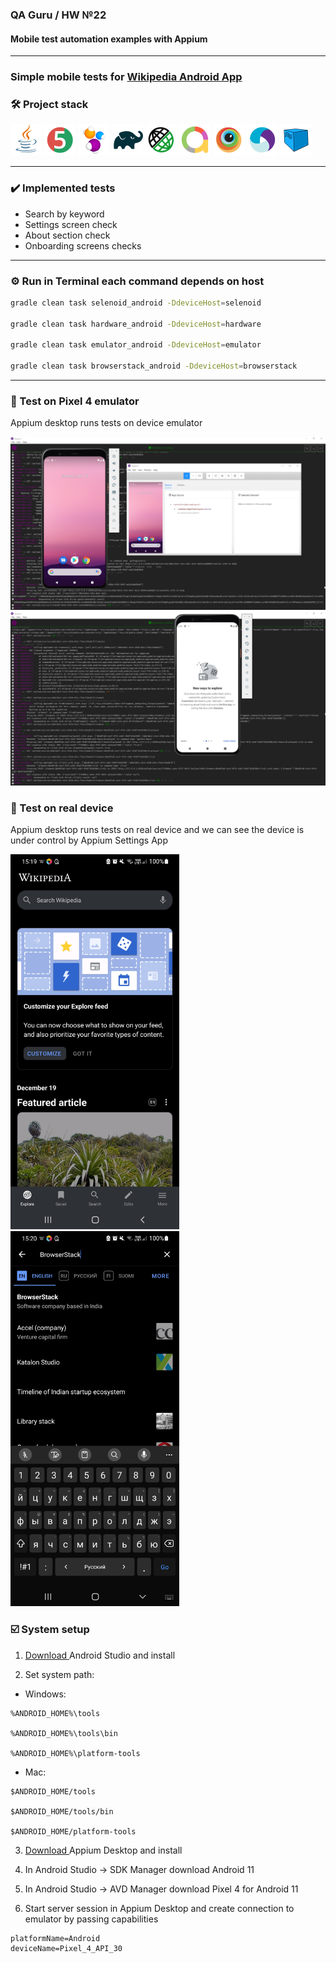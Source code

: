 ### QA Guru / HW №22
#### Mobile test automation examples with Appium
___

### Simple mobile tests for [Wikipedia Android App](https://www.wikipedia.org/)


### :hammer_and_wrench: Project stack

<code><img height="50" title="Java" src="https://github.com/Lena-Sazh/Lena-Sazh/blob/main/src/test/resources/logo/Java.svg"></code>
<code><img height="50" title="JUnit 5" src="https://github.com/Lena-Sazh/Lena-Sazh/blob/main/src/test/resources/logo/JUnit5.svg"></code>
<code><img height="50" title="JUnit 5" src="https://github.com/Lena-Sazh/Lena-Sazh/blob/main/src/test/resources/logo/Selenide.svg"></code>
<code><img height="50" title="Gradle" src="https://github.com/Lena-Sazh/Lena-Sazh/blob/main/src/test/resources/logo/Gradle.svg"></code>
<code><img height="50" title="Rest-Assured" src="https://github.com/Lena-Sazh/Lena-Sazh/blob/main/src/test/resources/logo/Rest-Assured.svg"></code>
<code><img height="50" title="Allure Report" src="https://github.com/Lena-Sazh/Lena-Sazh/blob/main/src/test/resources/logo/Allure_Report.svg"></code>
<code><img height="50" title="Rest-Assured" src="https://github.com/Lena-Sazh/Lena-Sazh/blob/main/src/test/resources/logo/Browserstack.svg"></code>
<code><img height="50" title="Allure Report" src="https://github.com/Lena-Sazh/Lena-Sazh/blob/main/src/test/resources/logo/Appium.svg"></code>
<code><img height="50" title="Allure Report" src="https://github.com/Lena-Sazh/Lena-Sazh/blob/main/src/test/resources/logo/Selenoid.svg"></code>
___

### :heavy_check_mark: Implemented tests
  
* Search by keyword
* Settings screen check
* About section check
* Onboarding screens checks

___

### :gear: Run in Terminal each command depends on host

```bash
gradle clean task selenoid_android -DdeviceHost=selenoid

gradle clean task hardware_android -DdeviceHost=hardware

gradle clean task emulator_android -DdeviceHost=emulator

gradle clean task browserstack_android -DdeviceHost=browserstack
```
___

### :camera_flash: Test on Pixel 4 emulator

Appium desktop runs tests on device emulator

![Appium Inspector](https://github.com/Lena-Sazh/Appium/blob/master/src/test/resources/img/AppiumInspector.png)
![Emulator Test](https://github.com/Lena-Sazh/Appium/blob/master/src/test/resources/img/EmulatorTest.png)

### :camera_flash: Test on real device

Appium desktop runs tests on real device and we can see the device is under control by Appium Settings App

<code><img height="600" title="Real device Test" src="https://github.com/Lena-Sazh/Appium/blob/master/src/test/resources/img/HardwareTest2.jpg"></code>
<code><img height="600" title="Real device Test" src="https://github.com/Lena-Sazh/Appium/blob/master/src/test/resources/img/HardwareTest.jpg"></code>

### :ballot_box_with_check: System setup

1. <a href="https://developer.android.com/studio">Download </a> Android Studio and install

2. Set system path:

* Windows:
```
%ANDROID_HOME%\tools

%ANDROID_HOME%\tools\bin

%ANDROID_HOME%\platform-tools
```

* Mac:
```
$ANDROID_HOME/tools

$ANDROID_HOME/tools/bin

$ANDROID_HOME/platform-tools
```

3. <a href="https://github.com/appium/appium-desktop">Download </a> Appium Desktop and install

4. In Android Studio -> SDK Manager download Android 11

5. In Android Studio -> AVD Manager download Pixel 4 for Android 11

6. Start server session in Appium Desktop and create connection to emulator by passing capabilities
```
platformName=Android
deviceName=Pixel_4_API_30
```
